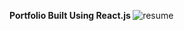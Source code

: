 **Portfolio Built Using React.js [](https://aniiket.netlify.app/)**
![resume](https://github.com/user-attachments/assets/3a530415-d359-489b-bc78-bbf606e39240)
